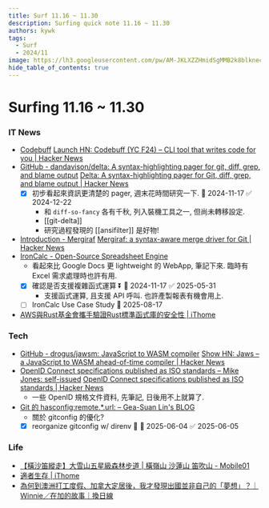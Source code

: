 ```yaml
---
title: Surf 11.16 ~ 11.30
description: Surfing quick note 11.16 ~ 11.30
authors: kywk
tags:
  - Surf
  - 2024/11
image: https://lh3.googleusercontent.com/pw/AM-JKLXZZHmidSgMMB2k8blkneclNRysPXLr__G7rZ4hPi2sN0jC67PHAbX1MyFj8hQX_MTZ6bwIMPwCyu2fu1bU0ZXSX09eu-OlSDb4U-9haUS_wgnVPLaCM6WQLsRbsnocF8X5Edmt35rDjytljbNEMsaf8A=w800-no?authuser=0
hide_table_of_contents: true
---
```


Surfing 11.16 ~ 11.30
==================

### IT News

- [Codebuff](https://www.codebuff.com/) [Launch HN: Codebuff (YC F24) – CLI tool that writes code for you | Hacker News](https://news.ycombinator.com/item?id=42078536) 
- [GitHub - dandavison/delta: A syntax-highlighting pager for git, diff, grep, and blame output](https://github.com/dandavison/delta) [Delta: A syntax-highlighting pager for Git, diff, grep, and blame output | Hacker News](https://news.ycombinator.com/item?id=42091365)
	- [x] 初步看起來資訊更清楚的 pager, 週末花時間研究一下. 📅 2024-11-17 ✅ 2024-12-22
		-  和 `diff-so-fancy` 各有千秋, 列入裝機工具之一, 但尚未轉移設定.
		- [[git-delta]] 
		- 研究過程發現的 [[ansifilter]] 是好物!
- [Introduction - Mergiraf](https://mergiraf.org/) [Mergiraf: a syntax-aware merge driver for Git | Hacker News](https://news.ycombinator.com/item?id=42093756)
- [IronCalc - Open-Source Spreadsheet Engine](https://www.ironcalc.com/)
	- 看起來比 Google Docs 更 lightweight 的 WebApp, 筆記下來. 臨時有 Excel 需求處理時也許有用.
	- [x] 確認是否支援複雜函式運算 ⏬ 📅 2024-11-17 ✅ 2025-05-31
		- 支援函式運算, 且支援 API 呼叫. 也許產製報表有機會用上.
	- [ ] IronCalc Use Case Study 📅 2025-08-17
- [AWS與Rust基金會攜手驗證Rust標準函式庫的安全性 | iThome](https://www.ithome.com.tw/news/166158)

### Tech

- [GitHub - drogus/jawsm: JavaScript to WASM compiler](https://github.com/drogus/jawsm)  [Show HN: Jaws – a JavaScript to WASM ahead-of-time compiler | Hacker News](https://news.ycombinator.com/item?id=42095879)
- [OpenID Connect specifications published as ISO standards – Mike Jones: self-issued](https://self-issued.info/?p=2573) [OpenID Connect specifications published as ISO standards | Hacker News](https://news.ycombinator.com/item?id=42101181)
	- 一些 OpenID 規格文件資料, 先筆記, 日後用不上就算了.
- [Git 的 hasconfig:remote.\*.url: – Gea-Suan Lin's BLOG](https://blog.gslin.org/archives/2024/11/25/12100/git-%e7%9a%84-hasconfigremote-url/)
	- 關於 gitconfig 的優化? 
	- [x] reorganize gitconfig w/ direnv 🔺 📅 2025-06-04 ✅ 2025-06-05

### Life

- [【橫沙笛縱走】大雪山五星級森林步道 | 橫嶺山 沙蓮山 笛吹山 - Mobile01](https://www.mobile01.com/topicdetail.php?f=628&t=7045521)
- [適者生存 | iThome](https://www.ithome.com.tw/voice/166157)
- [為何到澳洲打工度假、加拿大定居後，我才發現出國並非自己的「夢想」？｜Ｗinnie／在加的故事｜換日線](https://crossing.cw.com.tw/article/19453)
